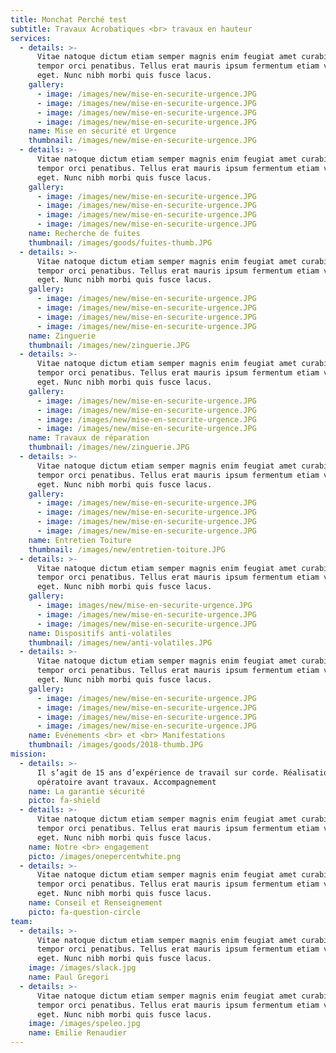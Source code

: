 ```yaml
---
title: Monchat Perché test
subtitle: Travaux Acrobatiques <br> travaux en hauteur
services:
  - details: >-
      Vitae natoque dictum etiam semper magnis enim feugiat amet curabitur
      tempor orci penatibus. Tellus erat mauris ipsum fermentum etiam vivamus
      eget. Nunc nibh morbi quis fusce lacus.
    gallery:
      - image: /images/new/mise-en-securite-urgence.JPG
      - image: /images/new/mise-en-securite-urgence.JPG
      - image: /images/new/mise-en-securite-urgence.JPG
      - image: /images/new/mise-en-securite-urgence.JPG
    name: Mise en sécurité et Urgence
    thumbnail: /images/new/mise-en-securite-urgence.JPG
  - details: >-
      Vitae natoque dictum etiam semper magnis enim feugiat amet curabitur
      tempor orci penatibus. Tellus erat mauris ipsum fermentum etiam vivamus
      eget. Nunc nibh morbi quis fusce lacus.
    gallery:
      - image: /images/new/mise-en-securite-urgence.JPG
      - image: /images/new/mise-en-securite-urgence.JPG
      - image: /images/new/mise-en-securite-urgence.JPG
      - image: /images/new/mise-en-securite-urgence.JPG
    name: Recherche de fuites
    thumbnail: /images/goods/fuites-thumb.JPG
  - details: >-
      Vitae natoque dictum etiam semper magnis enim feugiat amet curabitur
      tempor orci penatibus. Tellus erat mauris ipsum fermentum etiam vivamus
      eget. Nunc nibh morbi quis fusce lacus.
    gallery:
      - image: /images/new/mise-en-securite-urgence.JPG
      - image: /images/new/mise-en-securite-urgence.JPG
      - image: /images/new/mise-en-securite-urgence.JPG
      - image: /images/new/mise-en-securite-urgence.JPG
    name: Zinguerie
    thumbnail: /images/new/zinguerie.JPG
  - details: >-
      Vitae natoque dictum etiam semper magnis enim feugiat amet curabitur
      tempor orci penatibus. Tellus erat mauris ipsum fermentum etiam vivamus
      eget. Nunc nibh morbi quis fusce lacus.
    gallery:
      - image: /images/new/mise-en-securite-urgence.JPG
      - image: /images/new/mise-en-securite-urgence.JPG
      - image: /images/new/mise-en-securite-urgence.JPG
      - image: /images/new/mise-en-securite-urgence.JPG
    name: Travaux de réparation
    thumbnail: /images/new/zinguerie.JPG
  - details: >-
      Vitae natoque dictum etiam semper magnis enim feugiat amet curabitur
      tempor orci penatibus. Tellus erat mauris ipsum fermentum etiam vivamus
      eget. Nunc nibh morbi quis fusce lacus.
    gallery:
      - image: /images/new/mise-en-securite-urgence.JPG
      - image: /images/new/mise-en-securite-urgence.JPG
      - image: /images/new/mise-en-securite-urgence.JPG
      - image: /images/new/mise-en-securite-urgence.JPG
    name: Entretien Toiture
    thumbnail: /images/new/entretien-toiture.JPG
  - details: >-
      Vitae natoque dictum etiam semper magnis enim feugiat amet curabitur
      tempor orci penatibus. Tellus erat mauris ipsum fermentum etiam vivamus
      eget. Nunc nibh morbi quis fusce lacus.
    gallery:
      - image: images/new/mise-en-securite-urgence.JPG
      - image: /images/new/mise-en-securite-urgence.JPG
      - image: /images/new/mise-en-securite-urgence.JPG
    name: Dispositifs anti-volatiles
    thumbnail: /images/new/anti-volatiles.JPG
  - details: >-
      Vitae natoque dictum etiam semper magnis enim feugiat amet curabitur
      tempor orci penatibus. Tellus erat mauris ipsum fermentum etiam vivamus
      eget. Nunc nibh morbi quis fusce lacus.
    gallery:
      - image: /images/new/mise-en-securite-urgence.JPG
      - image: /images/new/mise-en-securite-urgence.JPG
      - image: /images/new/mise-en-securite-urgence.JPG
      - image: /images/new/mise-en-securite-urgence.JPG
    name: Evénements <br> et <br> Manifestations
    thumbnail: /images/goods/2018-thumb.JPG
mission:
  - details: >-
      Il s’agit de 15 ans d’expérience de travail sur corde. Réalisation de mode
      opératoire avant travaux. Accompagnement
    name: La garantie sécurité
    picto: fa-shield
  - details: >-
      Vitae natoque dictum etiam semper magnis enim feugiat amet curabitur
      tempor orci penatibus. Tellus erat mauris ipsum fermentum etiam vivamus
      eget. Nunc nibh morbi quis fusce lacus.
    name: Notre <br> engagement
    picto: /images/onepercentwhite.png
  - details: >-
      Vitae natoque dictum etiam semper magnis enim feugiat amet curabitur
      tempor orci penatibus. Tellus erat mauris ipsum fermentum etiam vivamus
      eget. Nunc nibh morbi quis fusce lacus.
    name: Conseil et Renseignement
    picto: fa-question-circle
team:
  - details: >-
      Vitae natoque dictum etiam semper magnis enim feugiat amet curabitur
      tempor orci penatibus. Tellus erat mauris ipsum fermentum etiam vivamus
      eget. Nunc nibh morbi quis fusce lacus.
    image: /images/slack.jpg
    name: Paul Gregori
  - details: >-
      Vitae natoque dictum etiam semper magnis enim feugiat amet curabitur
      tempor orci penatibus. Tellus erat mauris ipsum fermentum etiam vivamus
      eget. Nunc nibh morbi quis fusce lacus.
    image: /images/speleo.jpg
    name: Emilie Renaudier
---
```


